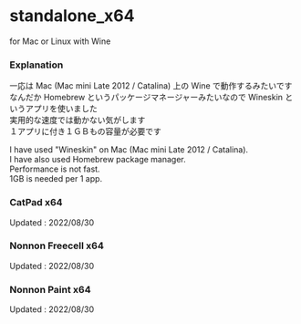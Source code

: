 # standalone_x64
for Mac or Linux with Wine

### Explanation

一応は Mac (Mac mini Late 2012 / Catalina) 上の Wine で動作するみたいです<br>
なんだか Homebrew というパッケージマネージャーみたいなので Wineskin というアプリを使いました<br>
実用的な速度では動かない気がします<br>
１アプリに付き１ＧＢもの容量が必要です<br>

I have used "Wineskin" on Mac (Mac mini Late 2012 / Catalina).<br>
I have also used Homebrew package manager.<br>
Performance is not fast.<br>
1GB is needed per 1 app.<br>

### CatPad x64
Updated : 2022/08/30

### Nonnon Freecell x64
Updated : 2022/08/30

### Nonnon Paint x64
Updated : 2022/08/30
